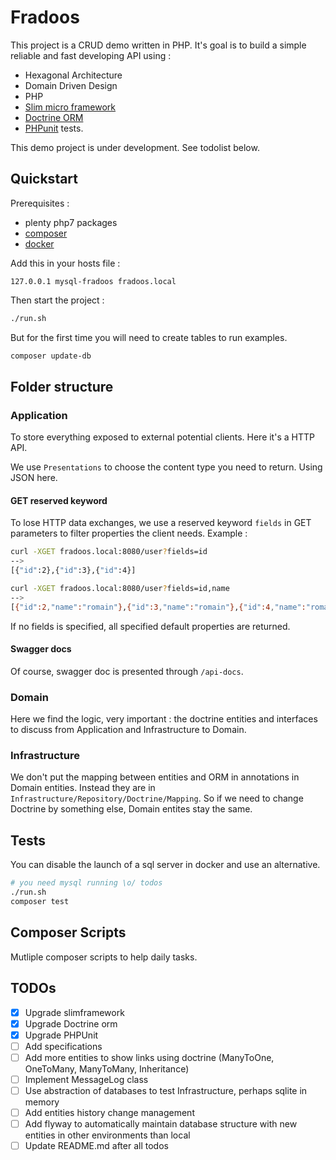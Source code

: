 # Fradoos

This project is a CRUD demo written in PHP. It's goal is to build a simple reliable and fast developing API
using :
- Hexagonal Architecture
- Domain Driven Design
- PHP
- [Slim micro framework](http://www.slimframework.com/) 
- [Doctrine ORM](https://www.doctrine-project.org)
- [PHPunit](https://phpunit.de/) tests.

This demo project is under development. See todolist below.

## Quickstart

Prerequisites : 
- plenty php7 packages
- [composer](https://getcomposer.org/)
- [docker](https://www.docker.com/)

Add this in your hosts file :
```
127.0.0.1 mysql-fradoos fradoos.local
```

Then start the project :
```bash
./run.sh
```

But for the first time you will need to create tables to run examples.
```bash
composer update-db
```

## Folder structure

### Application

To store everything exposed to external potential clients. Here it's a HTTP API.

We use `Presentations` to choose the content type you need to return. Using JSON here.

#### GET reserved keyword

To lose HTTP data exchanges, we use a reserved keyword `fields` in GET parameters to filter properties the client needs.
Example :
```bash
curl -XGET fradoos.local:8080/user?fields=id
-->
[{"id":2},{"id":3},{"id":4}]

curl -XGET fradoos.local:8080/user?fields=id,name
-->
[{"id":2,"name":"romain"},{"id":3,"name":"romain"},{"id":4,"name":"romain"}
```

If no fields is specified, all specified default properties are returned.

#### Swagger docs

Of course, swagger doc is presented through `/api-docs`.

### Domain

Here we find the logic, very important : the doctrine entities and interfaces to discuss from Application and 
Infrastructure to Domain.

### Infrastructure

We don't put the mapping between entities and ORM in annotations in Domain entities. Instead they are in 
`Infrastructure/Repository/Doctrine/Mapping`. So if we need to change Doctrine by something else, Domain entites stay 
the same.

## Tests

You can disable the launch of a sql server in docker and use an alternative.

```bash
# you need mysql running \o/ todos
./run.sh
composer test
```

## Composer Scripts

Mutliple composer scripts to help daily tasks.

## TODOs
- [x] Upgrade slimframework
- [x] Upgrade Doctrine orm
- [x] Upgrade PHPUnit
- [ ] Add specifications
- [ ] Add more entities to show links using doctrine (ManyToOne, OneToMany, ManyToMany, Inheritance)
- [ ] Implement MessageLog class
- [ ] Use abstraction of databases to test Infrastructure, perhaps sqlite in memory
- [ ] Add entities history change management
- [ ] Add flyway to automatically maintain database structure with new entities in other environments than local
- [ ] Update README.md after all todos
